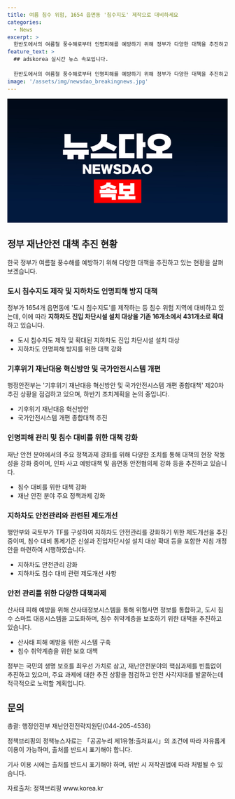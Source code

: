 ```yaml
---
title: 여름 침수 위험, 1654 읍면동 '침수지도' 제작으로 대비하세요
categories:
  - News
excerpt: >
  한반도에서의 여름철 풍수해로부터 인명피해를 예방하기 위해 정부가 다양한 대책을 추진하고 있다. 이에 지하차도 인명피해 방지를 위해 차단시설을 확대하고, 기후위기 재난대응 혁신방안과 국가안전시스템을 점검하는 등 현안을 적극 대응하고 있다. 또한, 침수 대비를 위해 침수 대상 확대, 안전난간 및 사다리 설치기준 마련 등의 제도개선을 추진하며, 침수 취약계층에 대한 보호도 강화할 계획이다. 더불어 주요 정책과제를 통해 국민의 안전을 보호하고, 관계부처 및 전문가와의 협력을 강화할 예정이다.
feature_text: >
  ## adskorea 실시간 뉴스 속보입니다.

  한반도에서의 여름철 풍수해로부터 인명피해를 예방하기 위해 정부가 다양한 대책을 추진하고 있다. 이에 지하차도 인명피해 방지를 위해 차단시설을 확대하고, 기후위기 재난대응 혁신방안과 국가안전시스템을 점검하는 등 현안을 적극 대응하고 있다. 또한, 침수 대비를 위해 침수 대상 확대, 안전난간 및 사다리 설치기준 마련 등의 제도개선을 추진하며, 침수 취약계층에 대한 보호도 강화할 계획이다. 더불어 주요 정책과제를 통해 국민의 안전을 보호하고, 관계부처 및 전문가와의 협력을 강화할 예정이다.
image: '/assets/img/newsdao_breakingnews.jpg'
---
```


<p><img src="/assets/img/newsdao_breakingnews.jpg" alt="adskorea 속보" /></p>

<h2 data-ke-size="size26">정부 재난안전 대책 추진 현황</h2>

<p data-ke-size="size16">한국 정부가 여름철 풍수해를 예방하기 위해 다양한 대책을 추진하고 있는 현황을 살펴보겠습니다.</p>

<h3>도시 침수지도 제작 및 지하차도 인명피해 방지 대책</h3>

<p data-ke-size="size16">정부가 1654개 읍면동에 '도시 침수지도'를 제작하는 등 침수 위험 지역에 대비하고 있는데, 이에 따라 <b>지하차도 진입 차단시설 설치 대상을 기존 16개소에서 431개소로 확대</b>하고 있습니다.</p>

<ul>
    <li>도시 침수지도 제작 및 확대된 지하차도 진입 차단시설 설치 대상</li>
    <li>지하차도 인명피해 방지를 위한 대책 강화</li>
</ul>

<h3>기후위기 재난대응 혁신방안 및 국가안전시스템 개편</h3>

<p data-ke-size="size16">행정안전부는 '기후위기 재난대응 혁신방안 및 국가안전시스템 개편 종합대책' 제20차 추진 상황을 점검하고 있으며, 하반기 조치계획을 논의 중입니다.</p>

<ul>
    <li>기후위기 재난대응 혁신방안</li>
    <li>국가안전시스템 개편 종합대책 추진</li>
</ul>

<h3>인명피해 관리 및 침수 대비를 위한 대책 강화</h3>

<p data-ke-size="size16">재난 안전 분야에서의 주요 정책과제 강화를 위해 다양한 조치를 통해 대책의 현장 작동성을 강화 중이며, 인파 사고 예방대책 및 읍면동 안전협의체 강화 등을 추진하고 있습니다.</p>

<ul>
    <li>침수 대비를 위한 대책 강화</li>
    <li>재난 안전 분야 주요 정책과제 강화</li>
</ul>

<h3>지하차도 안전관리와 관련된 제도개선</h3>

<p data-ke-size="size16">행안부와 국토부가 TF를 구성하여 지하차도 안전관리를 강화하기 위한 제도개선을 추진 중이며, 침수 대비 통제기준 신설과 진입차단시설 설치 대상 확대 등을 포함한 지침 개정안을 마련하여 시행하였습니다.</p>

<ul>
    <li>지하차도 안전관리 강화</li>
    <li>지하차도 침수 대비 관련 제도개선 사항</li>
</ul>

<h3>안전 관리를 위한 다양한 대책과제</h3>

<p data-ke-size="size16">산사태 피해 예방을 위해 산사태정보시스템을 통해 위험사면 정보를 통합하고, 도시 침수 스마트 대응시스템을 고도화하며, 침수 취약계층을 보호하기 위한 대책을 추진하고 있습니다.</p>

<ul>
    <li>산사태 피해 예방을 위한 시스템 구축</li>
    <li>침수 취약계층을 위한 보호 대책</li>
</ul>

<p data-ke-size="size16">정부는 국민의 생명 보호를 최우선 가치로 삼고, 재난안전분야의 핵심과제를 빈틈없이 추진하고 있으며, 주요 과제에 대한 추진 상황을 점검하고 안전 사각지대를 발굴하는데 적극적으로 노력할 계획입니다.</p>

<h2 data-ke-size="size26">문의</h2>

<p data-ke-size="size16">총괄: 행정안전부 재난안전전략지원단(044-205-4536)</p>

<p data-ke-size="size16"></p>

<p data-ke-size="size16">정책브리핑의 정책뉴스자료는 「공공누리 제1유형:출처표시」의 조건에 따라 자유롭게 이용이 가능하며, 출처를 반드시 표기해야 합니다.</p>

<p data-ke-size="size16">기사 이용 시에는 출처를 반드시 표기해야 하며, 위반 시 저작권법에 따라 처벌될 수 있습니다.</p>

<p data-ke-size="size16">자료출처: 정책브리핑 www.korea.kr</p>

